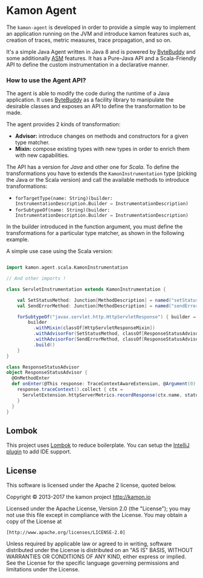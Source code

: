 # Kamon Agent

The `kamon-agent` is developed in order to provide a simple way to implement an application running on the JVM and
introduce kamon features such as, creation of traces, metric measures, trace propagation, and so on.

It's a simple Java Agent written in Java 8 and is powered by [ByteBuddy] and some additionally [ASM] features. It has a Pure-Java API and a
Scala-Friendly API to define the custom instrumentation in a declarative manner.

### How to use the Agent API?

The agent is able to modify the code during the runtime of a Java application. It uses [ByteBuddy] as a facility
library to manipulate the desirable classes and exposes an API to define the transformation to be made.

The agent provides 2 kinds of transformation:

* **Advisor:** introduce changes on methods and constructors for a given type matcher.
* **Mixin:** compose existing types with new types in order to enrich them with new capabilities.

The API has a version for *Java* and other one for *Scala*. To define the transformations you have to extends the
`KamonInstrumentation` type (picking the Java or the Scala version) and call the available methods to introduce transformations:

* `forTargetType(name: String)(builder: InstrumentationDescription.Builder ⇒ InstrumentationDescription)`
* `forSubtypeOf(name: String)(builder: InstrumentationDescription.Builder ⇒ InstrumentationDescription)`

In the builder introduced in the function argument, you must define the transformations for a particular type matcher,
as shown in the following example.

A simple use case using the Scala version:

```scala

import kamon.agent.scala.KamonInstrumentation

// And other imports !

class ServletInstrumentation extends KamonInstrumentation {

    val SetStatusMethod: Junction[MethodDescription] = named("setStatus")
    val SendErrorMethod: Junction[MethodDescription] = named("sendError").and(takesArguments(classOf[Int]))

    forSubtypeOf("javax.servlet.http.HttpServletResponse") { builder ⇒
        builder
          .withMixin(classOf[HttpServletResponseMixin])
          .withAdvisorFor(SetStatusMethod, classOf[ResponseStatusAdvisor])
          .withAdvisorFor(SendErrorMethod, classOf[ResponseStatusAdvisor])
          .build()
    }
}

class ResponseStatusAdvisor
object ResponseStatusAdvisor {
  @OnMethodEnter
  def onEnter(@This response: TraceContextAwareExtension, @Argument(0) status: Int): Unit = {
    response.traceContext().collect { ctx ⇒
      ServletExtension.httpServerMetrics.recordResponse(ctx.name, status.toString)
    }
  }
}

```
## Lombok
This project uses [Lombok](https://projectlombok.org/) to reduce boilerplate. You can setup
 the [IntelliJ plugin](https://plugins.jetbrains.com/plugin/6317) to add IDE support. 
 
## License

This software is licensed under the Apache 2 license, quoted below.

Copyright © 2013-2017 the kamon project <http://kamon.io>

Licensed under the Apache License, Version 2.0 (the "License"); you may not
use this file except in compliance with the License. You may obtain a copy of
the License at

    [http://www.apache.org/licenses/LICENSE-2.0]

Unless required by applicable law or agreed to in writing, software
distributed under the License is distributed on an "AS IS" BASIS, WITHOUT
WARRANTIES OR CONDITIONS OF ANY KIND, either express or implied. See the
License for the specific language governing permissions and limitations under
the License.

[ByteBuddy]:(http://bytebuddy.net/#/)
[ASM]:(http://asm.ow2.org/)
